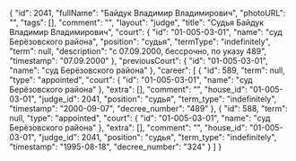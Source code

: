 {
    "id": 2041,
    "fullName": "Байдук Владимир Владимирович",
    "photoURL": "",
    "tags": [],
    "comment": "",
    "layout": "judge",
    "title": "Судья Байдук Владимир Владимирович",
    "court": {
        "id": "01-005-03-01",
        "name": "суд Берёзовского района",
        "position": "судья",
        "termType": "indefinitely",
        "term": null,
        "description": "c 07.09.2000, бессрочно, по указу 489",
        "timestamp": "07.09.2000"
    },
    "previousCourt": {
        "id": "01-005-03-01",
        "name": "суд Берёзовского района"
    },
    "career": [
        {
            "id": 589,
            "term": null,
            "type": "appointed",
            "court": {
                "id": "01-005-03-01",
                "name": "суд Берёзовского района"
            },
            "extra": [],
            "comment": "",
            "house_id": "01-005-03-01",
            "judge_id": 2041,
            "position": "судья",
            "term_type": "indefinitely",
            "timestamp": "2000-09-07",
            "decree_number": "489"
        },
        {
            "id": 588,
            "term": null,
            "type": "appointed",
            "court": {
                "id": "01-005-03-01",
                "name": "суд Берёзовского района"
            },
            "extra": [],
            "comment": "",
            "house_id": "01-005-03-01",
            "judge_id": 2041,
            "position": "судья",
            "term_type": "indefinitely",
            "timestamp": "1995-08-18",
            "decree_number": "324"
        }
    ]
}